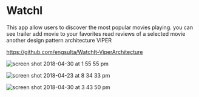 # WatchI
This app allow users to discover the most popular movies playing. you can see trailer add movie to your favorites read reviews of  a selected movie
another design pattern architecture VIPER

https://github.com/engsulta/WatchIt-ViperArchitecture

![screen shot 2018-04-30 at 1 55 55 pm](https://user-images.githubusercontent.com/34632263/39713452-ac033f68-51db-11e8-9a26-d49b6f62e0b9.png)

![screen shot 2018-04-23 at 8 34 33 pm](https://user-images.githubusercontent.com/34632263/39713732-adf1f390-51dc-11e8-89ed-6654df6a353c.png)


![screen shot 2018-04-30 at 3 43 50 pm](https://user-images.githubusercontent.com/34632263/39713472-b972cb64-51db-11e8-9c75-42e82040dea8.png)
